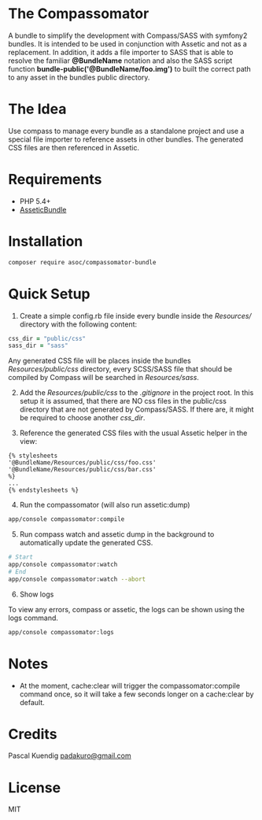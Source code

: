 The Compassomator
=================
A bundle to simplify the development with Compass/SASS with symfony2 bundles. It is intended to be used in conjunction with Assetic and not as a replacement. In addition, it adds a file importer to SASS that is able to resolve the familiar **@BundleName** notation and also the SASS script function **bundle-public('@BundleName/foo.img')** to built the correct path to any asset in the bundles public directory.

# The Idea
Use compass to manage every bundle as a standalone project and use a special file importer to reference assets in other bundles. The generated CSS files are then referenced in Assetic.

# Requirements
- PHP 5.4+
- [AsseticBundle](https://packagist.org/packages/symfony/assetic-bundle)

# Installation
```bash
composer require asoc/compassomator-bundle
```

# Quick Setup
1. Create a simple config.rb file inside every bundle inside the *Resources/* directory with the following content:

```ruby
css_dir = "public/css"
sass_dir = "sass"
```

Any generated CSS file will be places inside the bundles *Resources/public/css* directory, every SCSS/SASS file that should be compiled by Compass will be searched in *Resources/sass*.

2. Add the *Resources/public/css* to the *.gitignore* in the project root. In this setup it is assumed, that there are NO css files in the public/css directory that are not generated by Compass/SASS. If there are, it might be required to choose another *css_dir*.

3. Reference the generated CSS files with the usual Assetic helper in the view:

```twig
{% stylesheets
'@BundleName/Resources/public/css/foo.css'
'@BundleName/Resources/public/css/bar.css'
%}
...
{% endstylesheets %}
```

4. Run the compassomator (will also run assetic:dump)

```bash
app/console compassomator:compile
```

5. Run compass watch and assetic dump in the background to automatically update the generated CSS.

```bash
# Start
app/console compassomator:watch
# End
app/console compassomator:watch --abort
```

6. Show logs

To view any errors, compass or assetic, the logs can be shown using the logs command.

```bash
app/console compassomator:logs
```

# Notes
- At the moment, cache:clear will trigger the compassomator:compile command once, so it will take a few seconds longer on a cache:clear by default.

# Credits
Pascal Kuendig <padakuro@gmail.com>

# License
MIT